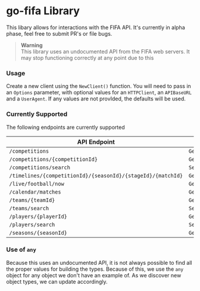 # go-fifa Library
This libary allows for interactions with the FIFA API. It's currently in alpha phase, feel free to submit PR's or file bugs.

> **Warning**  
> This library uses an undocumented API from the FIFA web servers. It may stop functioning correctly at any point
> due to this

### Usage
Create a new client using the `NewClient()` function. You will need to pass in an `Options` parameter, with optional values for an `HTTPClient`, an `APIBaseURL` and a `UserAgent`. If any values are not provIded, the defaults will be used.

### Currently Supported
The following endpoints are currently supported

| API Endpoint                                                | Function              |
| ----------------------------------------------------------- | --------------------- |
| `/competitions`                                             | `GetCompetitions()`   |
| `/competitions/{competitionId}`                             | `GetCompetition()`    |
| `/competitions/search`                                     | `SearchCompetition()`|
| `/timelines/{competitionId}/{seasonId}/{stageId}/{matchId}` | `GetMatchEvents()`    |
| `/live/football/now`                                        | `GetCurrentMatches()` |
| `/calendar/matches`                                         | `GetMatches()`        |
| `/teams/{teamId}`                                           | `GetTeam()`           |
| `/teams/search`                                           | `SearchTeam()` |
| `/players/{playerId}`                                       | `GetPlayer()`         |
| `/players/search`                                         | `SearchPlayer()`|
| `/seasons/{seasonId}`                                       | `GetSeason()`         |

### Use of `any`
Because this uses an undocumented API, it is not always possible to find all the proper values for building the types. Because of this, we use the `any` object
for any object we don't have an example of. As we discover new object types, we can update accordingly.
